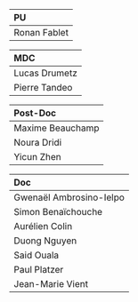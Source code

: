 

| PU       |
|:-------------|
| Ronan Fablet  | 

| MDC        |
|:-------------|
| Lucas Drumetz   | 
| Pierre Tandeo | 

| Post-Doc         | 
|:-------------|
| Maxime Beauchamp  | 
| Noura Dridi  | 
| Yicun Zhen  | 

| Doc        | 
|:-------------|
| Gwenaël Ambrosino-Ielpo  | 
| Simon Benaïchouche  |
| Aurélien Colin  | 
| Duong Nguyen  | 
| Said Ouala  |
| Paul Platzer  | 
| Jean-Marie Vient  |

